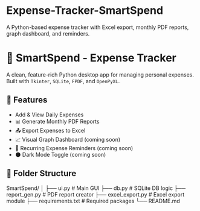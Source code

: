 # Expense-Tracker-SmartSpend
A Python-based expense tracker with Excel export, monthly PDF reports, graph dashboard, and reminders.

# 💸 SmartSpend - Expense Tracker

A clean, feature-rich Python desktop app for managing personal expenses. Built with `Tkinter`, `SQLite`, `FPDF`, and `OpenPyXL`.

## 🚀 Features
- Add & View Daily Expenses
- 📊 Generate Monthly PDF Reports
- 📤 Export Expenses to Excel
- 📈 Visual Graph Dashboard (coming soon)
- 🔁 Recurring Expense Reminders (coming soon)
- 🌑 Dark Mode Toggle (coming soon)

## 📂 Folder Structure
SmartSpend/
│
├── ui.py # Main GUI
├── db.py # SQLite DB logic
├── report_gen.py # PDF report creator
├── excel_export.py # Excel export module
├── requirements.txt # Required packages
└── README.md
